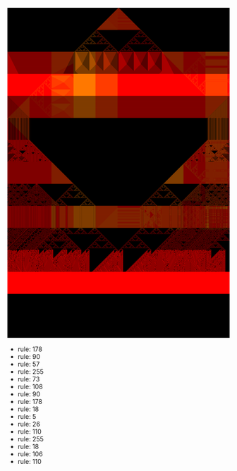 ![photo](./output.png) 
 * rule: 178
* rule: 90
* rule: 57
* rule: 255
* rule: 73
* rule: 108
* rule: 90
* rule: 178
* rule: 18
* rule: 5
* rule: 26
* rule: 110
* rule: 255
* rule: 18
* rule: 106
* rule: 110
